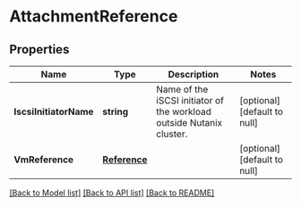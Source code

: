 # AttachmentReference

## Properties
Name | Type | Description | Notes
------------ | ------------- | ------------- | -------------
**IscsiInitiatorName** | **string** | Name of the iSCSI initiator of the workload outside Nutanix cluster.  | [optional] [default to null]
**VmReference** | [**Reference**](reference.md) |  | [optional] [default to null]

[[Back to Model list]](../README.md#documentation-for-models) [[Back to API list]](../README.md#documentation-for-api-endpoints) [[Back to README]](../README.md)


